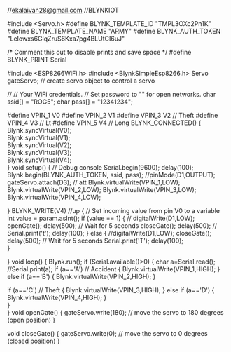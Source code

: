 //ekalaivan28@gmail.com
//BLYNKIOT

#include <Servo.h>
#define BLYNK_TEMPLATE_ID "TMPL3OXc2Pn1K"
#define BLYNK_TEMPLATE_NAME "ARMY"
#define BLYNK_AUTH_TOKEN "LeIowxs6GlqZruS6Kxa7pg4BLUtCI6uJ"


/* Comment this out to disable prints and save space */
#define BLYNK_PRINT Serial


#include <ESP8266WiFi.h>
#include <BlynkSimpleEsp8266.h>
Servo gateServo;  // create servo object to control a servo

//
// Your WiFi credentials.
// Set password to "" for open networks.
char ssid[] = "ROG5";
char pass[] = "12341234";

#define VPIN_1    V0 
#define VPIN_2    V1 
#define VPIN_3    V2  // Theft
#define VPIN_4    V3  // Lt
#define VPIN_5    V4  // Long
BLYNK_CONNECTED()
{ 
  Blynk.syncVirtual(V0);  
  Blynk.syncVirtual(V1);  
  Blynk.syncVirtual(V2);  
  Blynk.syncVirtual(V3);  
  Blynk.syncVirtual(V4);   
}
void setup()
{
  // Debug console
  Serial.begin(9600);
  delay(100);
  Blynk.begin(BLYNK_AUTH_TOKEN, ssid, pass);
  //pinMode(D1,OUTPUT); 
  gateServo.attach(D3);  // att
  Blynk.virtualWrite(VPIN_1,LOW); 
  Blynk.virtualWrite(VPIN_2,LOW); 
  Blynk.virtualWrite(VPIN_3,LOW); 
  Blynk.virtualWrite(VPIN_4,LOW); 
  
}
BLYNK_WRITE(V4) //up
{
  // Set incoming value from pin V0 to a variable
  int value = param.asInt();
  if (value == 1)
  {
    // digitalWrite(D1,LOW);
    openGate();
  delay(500);  // Wait for 5 seconds
  closeGate();
  delay(500);  //
     Serial.print('t');
     delay(100);
  }
  else
  {
     //digitalWrite(D1,LOW);
     closeGate();
    delay(500);  // Wait for 5 seconds
     Serial.print('T');
     delay(100);    
    }
  
}
void loop()
{
  Blynk.run();
  if (Serial.available()>0) 
  {
  char a=Serial.read();
  //Serial.print(a);
if (a=='A') // Accident
{
  Blynk.virtualWrite(VPIN_1,HIGH); 
}
else if (a=='B')
{
  Blynk.virtualWrite(VPIN_2,HIGH); 
  }

if (a=='C') // Theft 
{
  Blynk.virtualWrite(VPIN_3,HIGH); 
}
else if (a=='D')
{
  Blynk.virtualWrite(VPIN_4,HIGH); 
  }  
  }  
}
void openGate() {
  gateServo.write(180);  // move the servo to 180 degrees (open position)
}

void closeGate() {
  gateServo.write(0);  // move the servo to 0 degrees (closed position)
}
